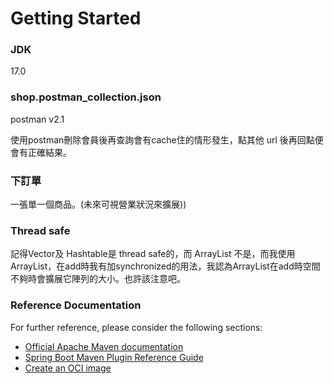 # Getting Started

### JDK

17.0

### shop.postman_collection.json

postman v2.1

使用postman刪除會員後再查詢會有cache住的情形發生，點其他 url 後再回點便會有正確結果。

### 下訂單

一張單一個商品。(未來可視營業狀況來擴展))

### Thread safe

記得Vector及 Hashtable是 thread safe的，而 ArrayList 不是，而我使用ArrayList，在add時我有加synchronized的用法，我認為ArrayList在add時空間不夠時會擴展它陣列的大小。也許該注意吧。

### Reference Documentation

For further reference, please consider the following sections:

* [Official Apache Maven documentation](https://maven.apache.org/guides/index.html)
* [Spring Boot Maven Plugin Reference Guide](https://docs.spring.io/spring-boot/docs/2.7.5/maven-plugin/reference/html/)
* [Create an OCI image](https://docs.spring.io/spring-boot/docs/2.7.5/maven-plugin/reference/html/#build-image)
